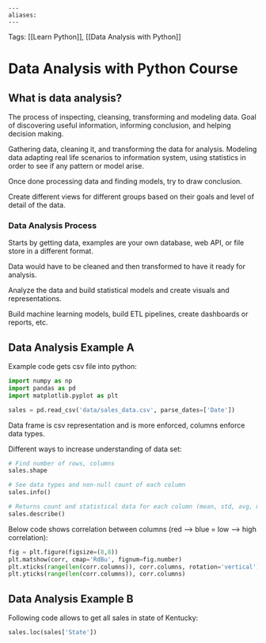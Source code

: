 ```
---
aliases:
---
```

Tags: [[Learn Python]], [[Data Analysis with Python]]

# Data Analysis with Python Course
## What is data analysis?
The process of inspecting, cleansing, transforming and modeling data. Goal of discovering useful information, informing conclusion, and helping decision making.

Gathering data, cleaning it, and transforming the data for analysis. Modeling data adapting real life scenarios to information system, using statistics in order to see if any pattern or model arise.

Once done processing data and finding models, try to draw conclusion.

Create different views for different groups based on their goals and level of detail of the data.

### Data Analysis Process
Starts by getting data, examples are your own database, web API, or file store in a different format.

Data would have to be cleaned and then transformed to have it ready for analysis.

Analyze the data and build statistical models and create visuals and representations.

Build machine learning models, build ETL pipelines, create dashboards or reports, etc.

## Data Analysis Example A
Example code gets csv file into python:
```python
import numpy as np
import pandas as pd
import matplotlib.pyplot as plt

sales = pd.read_csv('data/sales_data.csv', parse_dates=['Date'])
```

Data frame is csv representation and is more enforced, columns enforce data types.

Different ways to increase understanding of data set:

```python
# Find number of rows, columns
sales.shape

# See data types and non-null count of each column
sales.info()

# Returns count and statistical data for each column (mean, std, avg, min, max, etc)
sales.describe()
```

Below code shows correlation between columns (red --> blue = low --> high correlation):
```python
fig = plt.figure(figsize=(8,8))
plt.matshow(corr, cmap='RdBu', fignum=fig.number)
plt.xticks(range(len(corr.columns)), corr.columns, rotation='vertical')
plt.yticks(range(len(corr.columns)), corr.columns)
```

## Data Analysis Example B
Following code allows to get all sales in state of Kentucky:
```python
sales.loc(sales['State'])
